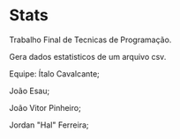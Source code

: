 # Stats
Trabalho Final de Tecnicas de Programação.

Gera dados estatisticos de um arquivo csv.


Equipe:
  Ítalo Cavalcante;
  
  João Esau;
  
  João Vitor Pinheiro;
  
  Jordan "Hal" Ferreira;

